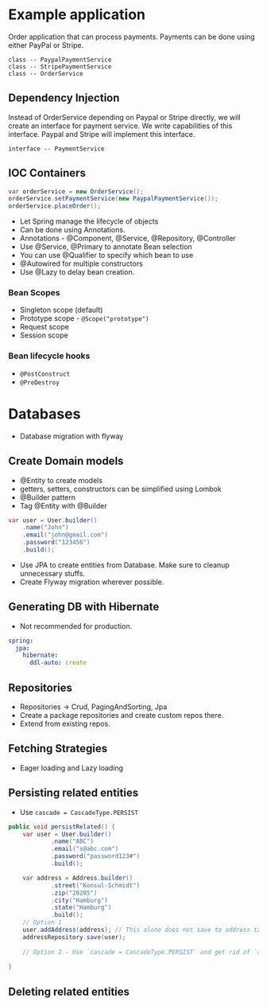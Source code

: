 # Example application
Order application that can process payments. Payments can be done using either PayPal or Stripe.
```
class -- PaypalPaymentService
class -- StripePaymentService
class -- OrderService
```

## Dependency Injection
Instead of OrderService depending on Paypal or Stripe directly, we will create an interface for payment service. We write capabilities of this interface. 
Paypal and Stripe will implement this interface. 
```
interface -- PaymentService
```
## IOC Containers
```java
var orderService = new OrderService();
orderService.setPaymentService(new PaypalPaymentService());
orderService.placeOrder();
```
- Let Spring manage the lifecycle of objects
- Can be done using Annotations. 
- Annotations - @Component, @Service, @Repository, @Controller
- Use @Service, @Primary to annotate Bean selection
- You can use @Qualifier to specify which bean to use
- @Autowired for multiple constructors
- Use @Lazy to delay bean creation.

### Bean Scopes
- Singleton scope (default)
- Prototype scope - `@Scope("prototype")`
- Request scope
- Session scope

### Bean lifecycle hooks
- `@PostConstruct`
- `@PreDestroy`

# Databases
- Database migration with flyway

## Create Domain models
- @Entity to create models
- getters, setters, constructors can be simplified using Lombok
- @Builder pattern
- Tag @Entity with @Builder
```java
var user = User.builder()
    .name("John")
    .email("john@gmail.com")
    .password("123456")
    .build();
```
- Use JPA to create entities from Database. Make sure to cleanup unnecessary stuffs.
- Create Flyway migration wherever possible.
## Generating DB with Hibernate
- Not recommended for production.
```yaml
spring:
  jpa:
    hibernate:
      ddl-auto: create
```
## Repositories
- Repositories -> Crud, PagingAndSorting, Jpa
- Create a package repositories and create custom repos there.
- Extend from existing repos.
## Fetching Strategies
- Eager loading and Lazy loading

## Persisting related entities
- Use `cascade = CascadeType.PERSIST`
```java
public void persistRelated() {
    var user = User.builder()
            .name("ABC")
            .email("s@abc.com")
            .password("password123#")
            .build();

    var address = Address.builder()
            .street("Konsul-Schmidt")
            .zip("28205")
            .city("Hamburg")
            .state("Hamburg")
            .build();
    // Option 1
    user.addAddress(address); // This alone does not save to address table.
    addressRepository.save(user);
    
    // Option 2 - Use `cascade = CascadeType.PERSIST` and get rid of `addressRepository.save(user);`
    
}
```

## Deleting related entities
